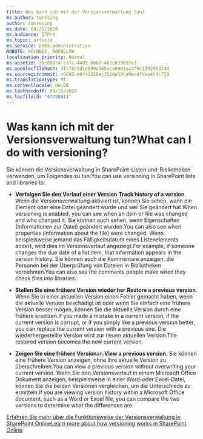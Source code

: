 ```yaml
---
title: Was kann ich mit der Versionsverwaltung tun?
ms.author: toresing
author: tomresing
ms.date: 04/21/2020
ms.audience: ITPro
ms.topic: article
ms.service: o365-administration
ROBOTS: NOINDEX, NOFOLLOW
localization_priority: Normal
ms.assetid: 36c890c4-cafc-4409-8887-4a5c039692e3
ms.openlocfilehash: 3fcf8c4d1e890a565ace6961ac3f9c1292953248
ms.sourcegitcommit: c6692ce0fa1358ec3529e59ca0ecdfdea4cdc759
ms.translationtype: MT
ms.contentlocale: de-DE
ms.lasthandoff: 09/15/2020
ms.locfileid: "47798411"
---
```

# <a name="what-can-i-do-with-versioning"></a><span data-ttu-id="b0134-102">Was kann ich mit der Versionsverwaltung tun?</span><span class="sxs-lookup"><span data-stu-id="b0134-102">What can I do with versioning?</span></span>

<span data-ttu-id="b0134-103">Sie können die Versionsverwaltung in SharePoint-Listen und-Bibliotheken verwenden, um Folgendes zu tun:</span><span class="sxs-lookup"><span data-stu-id="b0134-103">You can use versioning in SharePoint lists and libraries to:</span></span>
  
- <span data-ttu-id="b0134-104">**Verfolgen Sie den Verlauf einer Version**.</span><span class="sxs-lookup"><span data-stu-id="b0134-104">**Track history of a version**.</span></span> <span data-ttu-id="b0134-105">Wenn die Versionsverwaltung aktiviert ist, können Sie sehen, wann ein Element oder eine Datei geändert wurde und wer Sie geändert hat.</span><span class="sxs-lookup"><span data-stu-id="b0134-105">When versioning is enabled, you can see when an item or file was changed and who changed it.</span></span> <span data-ttu-id="b0134-106">Sie können auch sehen, wenn Eigenschaften (Informationen zur Datei) geändert wurden.</span><span class="sxs-lookup"><span data-stu-id="b0134-106">You can also see when properties (information about the file) were changed.</span></span> <span data-ttu-id="b0134-107">Wenn beispielsweise jemand das Fälligkeitsdatum eines Listenelements ändert, wird dies im Versionsverlauf angezeigt.</span><span class="sxs-lookup"><span data-stu-id="b0134-107">For example, if someone changes the due date of a list item, that information appears in the version history.</span></span> <span data-ttu-id="b0134-108">Sie können auch die Kommentare anzeigen, die Personen bei der Überprüfung von Dateien in Bibliotheken vornehmen.</span><span class="sxs-lookup"><span data-stu-id="b0134-108">You can also see the comments people make when they check files into libraries.</span></span> 
    
- <span data-ttu-id="b0134-109">**Stellen Sie eine frühere Version wieder her**.</span><span class="sxs-lookup"><span data-stu-id="b0134-109">**Restore a previous version**.</span></span> <span data-ttu-id="b0134-110">Wenn Sie in einer aktuellen Version einen Fehler gemacht haben, wenn die aktuelle Version beschädigt ist oder wenn Sie einfach eine frühere Version besser mögen, können Sie die aktuelle Version durch eine frühere ersetzen.</span><span class="sxs-lookup"><span data-stu-id="b0134-110">If you made a mistake in a current version, if the current version is corrupt, or if you simply like a previous version better, you can replace the current version with a previous one.</span></span> <span data-ttu-id="b0134-111">Die wiederhergestellte Version wird zur neuen aktuellen Version.</span><span class="sxs-lookup"><span data-stu-id="b0134-111">The restored version becomes the new current version.</span></span> 
    
- <span data-ttu-id="b0134-112">**Zeigen Sie eine frühere Version**an.</span><span class="sxs-lookup"><span data-stu-id="b0134-112">**View a previous version**.</span></span> <span data-ttu-id="b0134-113">Sie können eine frühere Version anzeigen, ohne Ihre aktuelle Version zu überschreiben.</span><span class="sxs-lookup"><span data-stu-id="b0134-113">You can view a previous version without overwriting your current version.</span></span> <span data-ttu-id="b0134-114">Wenn Sie den Versionsverlauf in einem Microsoft Office Dokument anzeigen, beispielsweise in einer Word-oder Excel-Datei, können Sie die beiden Versionen vergleichen, um die Unterschiede zu ermitteln.</span><span class="sxs-lookup"><span data-stu-id="b0134-114">If you are viewing version history within a Microsoft Office document, such as a Word or Excel file, you can compare the two versions to determine what the differences are.</span></span> 
    
[<span data-ttu-id="b0134-115">Erfahren Sie mehr über die Funktionsweise der Versionsverwaltung in SharePoint Online</span><span class="sxs-lookup"><span data-stu-id="b0134-115">Learn more about how versioning works in SharePoint Online</span></span>](https://go.microsoft.com/fwlink/?linkid=875710)
  

